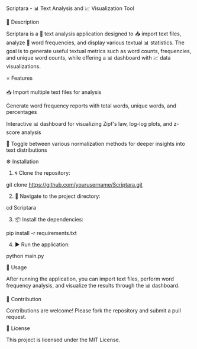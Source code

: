 Scriptara - 📊 Text Analysis and 📈 Visualization Tool

📝 Description

Scriptara is a 📄 text analysis application designed to 📥 import text files, analyze 🔢 word frequencies, and display various textual 📊 statistics. The goal is to generate useful textual metrics such as word counts, frequencies, and unique word counts, while offering a 📊 dashboard with 📈 data visualizations.

⭐ Features

📥 Import multiple text files for analysis

Generate word frequency reports with total words, unique words, and percentages

Interactive 📊 dashboard for visualizing Zipf's law, log-log plots, and z-score analysis

🔄 Toggle between various normalization methods for deeper insights into text distributions

⚙️ Installation

1. 🌀 Clone the repository:

git clone https://github.com/yourusername/Scriptara.git

2. 🚶 Navigate to the project directory:

cd Scriptara

3. 📦 Install the dependencies:

pip install -r requirements.txt

4. ▶️ Run the application:

python main.py

🚀 Usage

After running the application, you can import text files, perform word frequency analysis, and visualize the results through the 📊 dashboard.

🤝 Contribution

Contributions are welcome! Please fork the repository and submit a pull request.

📄 License

This project is licensed under the MIT License.
